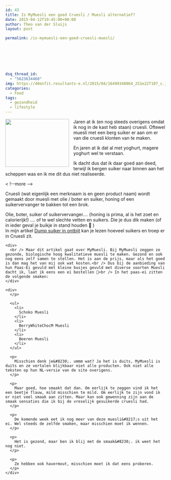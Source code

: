 ```yaml
---
id: 43
title: Is MyMuesli een goed Cruesli / Muesli alternatief?
date: 2015-04-12T19:45:00+00:00
author: Theo van der Sluijs
layout: post

permalink: /is-mymuesli-een-goed-cruesli-muesli/







dsq_thread_id:
  - "5623634460"
img: https://40enfit.resultants-e.nl/2015/04/16499348864_251e22f107_c.jpg
categories:
  - Food
tags:
  - gezondheid
  - lifestyle
---
```

<div class="separator" style="clear: both; text-align: center;">
  <a href="https://farm9.staticflickr.com/8718/16499348864_251e22f107_c.jpg" imageanchor="1" style="clear: left; float: left; margin-bottom: 1em; margin-right: 1em;"><img border="0" height="150" src="https://farm9.staticflickr.com/8718/16499348864_251e22f107_c.jpg" width="200" /></a>
</div>

Jaren at ik (en nog steeds overigens omdat ik nog in de kast heb staan) cruesli. Oftewel muesli met een berg suiker er aan om er van die cruesli klonten van te maken.

En jaren at ik dat al met yoghurt, magere yoghurt wel te verstaan.

Ik dacht dus dat ik daar goed aan deed, terwijl ik bergen suiker naar binnen aan het scheppen was en ik me dit dus niet realiseerde.

< !--more -->

<div>
  Cruesli (wat eigenlijk een merknaam is en geen product naam) wordt gemaakt door muesli met olie / boter en suiker, honing of een suikervervanger te bakken tot een brok.</p> 
  
  <p>
    Olie, boter, suiker of suikervervanger&#8230;. (honing is prima, al is het zoet en calorierijk!) &#8230;. of te wel slechte vetten en suikers. Die je dus dik maken (of in ieder geval je buikje in stand houden 🙂 )<br /> In mijn artikel <a href="http://www.veertigenfit.nl/2015/04/dump-suiker-in-ontbijt.html" target="_blank">Dump suiker in ontbijt</a> kan je lezen hoeveel suikers en troep er in Cruesli zit.</div> 
    
    <div>
      <br /> Maar dit artikel gaat over MyMuesli. Bij MyMuesli zeggen ze gezonde, biologische hoog kwalitatieve muesli te maken. Gezond en ook nog eens zelf samen te stellen. Het is aan de prijs, maar als het goed is dan mag het van mij ook wat kosten.<br /> Dus bij de aanbieding van hun Paas-Ei gevuld met kleine busjes gevuld met diverse soorten Muesli dacht ik, laat ik eens een ei bestellen 🙂<br /> In het paas-ei zitten de volgende smaken:
    </div>
    
    <div>
      </p> 
      
      <ul>
        <li>
          Schoko Muesli
        </li>
        <li>
          BerryWhiteChocM Muesli
        </li>
        <li>
          Beeren Muesli
        </li>
      </ul>
      
      <p>
        Misschien denk je&#8230;. ummm wat? Ja het is duits, MyMuesli is duits en ze vertalen blijkbaar niet alle producten. Ook niet alle teksten op hun NL-versie van de site overigens.
      </p>
      
      <p>
        Maar goed, hoe smaakt dat dan. Om eerlijk te zeggen vind ik het een beetje flauw, mild misschien te mild. Om eerlijk te zijn vond ik er niet veel smaak aan zitten. Maar kan ook gewenning zijn aan de smaak sensaties die ik bij de vreselijk gesuikerde cruesli had.
      </p>
      
      <p>
        De komende week eet ik nog meer van deze muesli&#8217;s uit het ei. Wel steeds de zelfde smaken, maar misschien moet ik wennen.
      </p>
      
      <p>
        Het is gezond, maar ben ik blij met de smaak&#8230;. ik weet het nog niet.
      </p>
      
      <p>
        Ze hebben ook havermout, misschien moet ik dat eens proberen.
      </p>
    </div>
